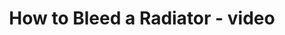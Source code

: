 ---
layout: link
link_url: https://www.youtube.com/watch?v=sjyEkLwHtTc
title: How to Bleed a Radiator - video
source: British Gas
card: Fix a cold radiator
petal: 
task: 
---